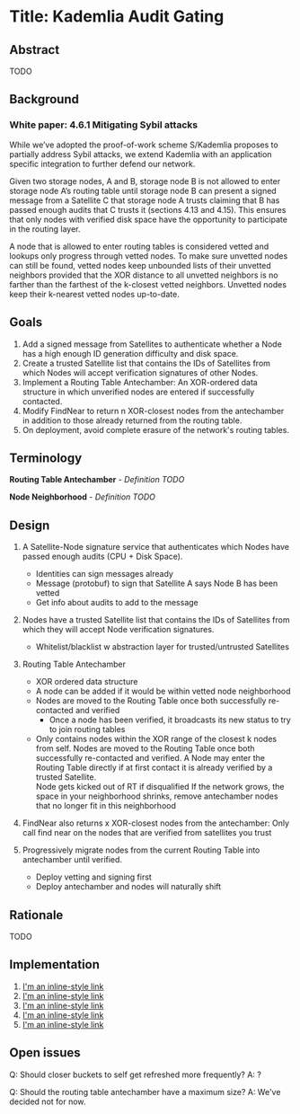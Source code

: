 # Title: Kademlia Audit Gating

## Abstract

TODO

## Background

### White paper: 4.6.1 Mitigating Sybil attacks
While we’ve adopted the proof-of-work scheme S/Kademlia proposes to partially address Sybil attacks, we extend Kademlia with an application specific integration to further defend our network. 


Given two storage nodes, A and B, storage node B is not allowed to enter storage node A’s routing table until storage node B can present a signed message from a Satellite C that storage node A trusts claiming that B has passed enough audits that C trusts it (sections 4.13 and 4.15). This ensures that only nodes with verified disk space have the opportunity to participate in the routing layer.


A node that is allowed to enter routing tables is considered vetted and lookups only progress through vetted nodes. To make sure unvetted nodes can still be found, vetted nodes keep unbounded lists of their unvetted neighbors provided that the XOR distance to all unvetted neighbors is no farther than the farthest of the k-closest vetted neighbors. Unvetted nodes keep their k-nearest vetted nodes up-to-date.


## Goals
1. Add a signed message from Satellites to authenticate whether a Node has a high enough ID generation difficulty and disk space.
2. Create a trusted Satellite list that contains the IDs of Satellites from which Nodes will accept verification signatures of other Nodes.
3. Implement a Routing Table Antechamber: An XOR-ordered data structure in which unverified nodes are entered if successfully contacted. 
4. Modify FindNear to return n XOR-closest nodes from the antechamber in addition to those already returned from the routing table.
5. On deployment, avoid complete erasure of the network's routing tables.


## Terminology
**Routing Table Antechamber** - *Definition TODO*

**Node Neighborhood** - *Definition TODO*

## Design

1. A Satellite-Node signature service that authenticates which Nodes have passed enough audits (CPU + Disk Space).
    - Identities can sign messages already
    - Message (protobuf) to sign that Satellite A says Node B has been vetted
    - Get info about audits to add to the message
2. Nodes have a trusted Satellite list that contains the IDs of Satellites from which they will accept Node verification signatures.
    - Whitelist/blacklist w abstraction layer for trusted/untrusted Satellites
3. Routing Table Antechamber
    - XOR ordered data structure 
    - A node can be added if it would be within vetted node neighborhood
    - Nodes are moved to the Routing Table once both successfully re-contacted and verified
        - Once a node has been verified, it broadcasts its new status to try to join routing tables
    - Only contains nodes within the XOR range of the closest k nodes from self. Nodes are moved to the Routing Table once both successfully re-contacted and verified. A Node may enter the Routing Table directly if at first contact it is already verified by a trusted Satellite.  
    Node gets kicked out of RT if disqualified
If the network grows, the space in your neighborhood shrinks, remove antechamber nodes that no longer fit in this neighborhood
  
4. FindNear also returns x XOR-closest nodes from the antechamber: Only call find near on the nodes that are verified from satellites you trust

5. Progressively migrate nodes from the current Routing Table into antechamber until verified. 
    - Deploy vetting and signing first
    - Deploy antechamber and nodes will naturally shift


## Rationale

TODO

## Implementation

1. [I'm an inline-style link](https://www.google.com)
2. [I'm an inline-style link](https://www.google.com)
3. [I'm an inline-style link](https://www.google.com)
4. [I'm an inline-style link](https://www.google.com)
5. [I'm an inline-style link](https://www.google.com)

## Open issues 

Q: Should closer buckets to self get refreshed more frequently?
A: ?

Q: Should the routing table antechamber have a maximum size? 
A: We've decided not for now.
